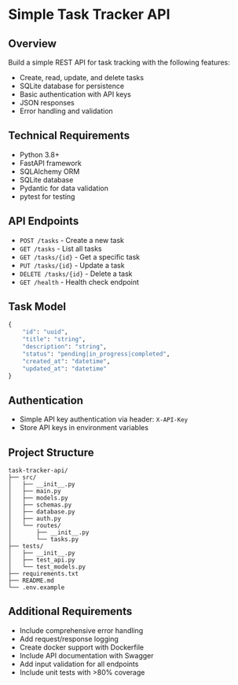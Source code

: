 # Simple Task Tracker API

## Overview
Build a simple REST API for task tracking with the following features:
- Create, read, update, and delete tasks
- SQLite database for persistence
- Basic authentication with API keys
- JSON responses
- Error handling and validation

## Technical Requirements
- Python 3.8+
- FastAPI framework
- SQLAlchemy ORM
- SQLite database
- Pydantic for data validation
- pytest for testing

## API Endpoints
- `POST /tasks` - Create a new task
- `GET /tasks` - List all tasks
- `GET /tasks/{id}` - Get a specific task
- `PUT /tasks/{id}` - Update a task
- `DELETE /tasks/{id}` - Delete a task
- `GET /health` - Health check endpoint

## Task Model
```python
{
    "id": "uuid",
    "title": "string",
    "description": "string",
    "status": "pending|in_progress|completed",
    "created_at": "datetime",
    "updated_at": "datetime"
}
```

## Authentication
- Simple API key authentication via header: `X-API-Key`
- Store API keys in environment variables

## Project Structure
```
task-tracker-api/
├── src/
│   ├── __init__.py
│   ├── main.py
│   ├── models.py
│   ├── schemas.py
│   ├── database.py
│   ├── auth.py
│   └── routes/
│       ├── __init__.py
│       └── tasks.py
├── tests/
│   ├── __init__.py
│   ├── test_api.py
│   └── test_models.py
├── requirements.txt
├── README.md
└── .env.example
```

## Additional Requirements
- Include comprehensive error handling
- Add request/response logging
- Create docker support with Dockerfile
- Include API documentation with Swagger
- Add input validation for all endpoints
- Include unit tests with >80% coverage